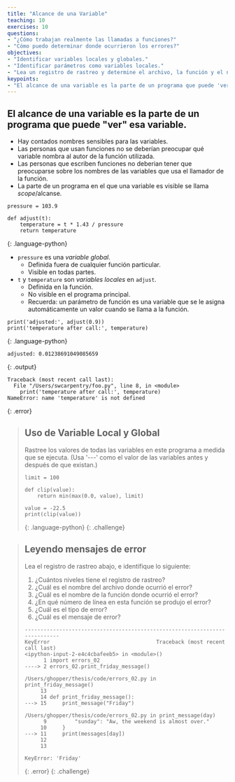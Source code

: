 ```yaml
---
title: "Alcance de una Variable"
teaching: 10
exercises: 10
questions:
- "¿Cómo trabajan realmente las llamadas a funciones?"
- "Cómo puedo determinar donde ocurrieron los errores?"
objectives:
- "Identificar variables locales y globales."
- "Identificar parámetros como variables locales."
- "Lea un registro de rastreo y determine el archivo, la función y el número de línea en que ocurrió el error, el tipo de error y el mensaje de error."
keypoints:
- "El alcance de una variable es la parte de un programa que puede 'ver' esa variable."
---
```

## El alcance de una variable es la parte de un programa que puede "ver" esa variable.

*   Hay contados nombres sensibles para las variables.
*   Las personas que usan funciones no se deberían preocupar
    qué variable nombra al autor de la función utilizada.
*   Las personas que escriben funciones no deberian tener que preocuparse sobre
    los nombres de las variables que usa el llamador de la función.
*   La parte de un programa en el que una variable es visible se llama *scope*/alcanse.

~~~
pressure = 103.9

def adjust(t):
    temperature = t * 1.43 / pressure
    return temperature
~~~
{: .language-python}

*   `pressure` es una *variable global*.
    *   Definida fuera de cualquier función particular.
    *   Visible en todas partes.
*   `t` y `temperature` son *variables locales* en `adjust`.
    *   Definida en la función.
    *   No visible en el programa principal.
    *   Recuerda: un parámetro de función es una variable
     que se le asigna automáticamente un valor cuando se llama a la función.

~~~
print('adjusted:', adjust(0.9))
print('temperature after call:', temperature)
~~~
{: .language-python}
~~~
adjusted: 0.01238691049085659
~~~
{: .output}
~~~
Traceback (most recent call last):
  File "/Users/swcarpentry/foo.py", line 8, in <module>
    print('temperature after call:', temperature)
NameError: name 'temperature' is not defined
~~~
{: .error}

> ## Uso de Variable Local y Global
>
> Rastree los valores de todas las variables en este programa a medida que se ejecuta.
> (Usa '---' como el valor de las variables antes y después de que existan.)
>
> ~~~
> limit = 100
>
> def clip(value):
>     return min(max(0.0, value), limit)
>
> value = -22.5
> print(clip(value))
> ~~~
> {: .language-python}
{: .challenge}

> ## Leyendo mensajes de error
>
> Lea el registro de rastreo abajo, e identifique lo siguiente:
>
> 1. ¿Cuántos niveles tiene el registro de rastreo?
> 2. ¿Cuál es el nombre del archivo donde ocurrió el error?
> 3. ¿Cuál es el nombre de la función donde ocurrió el error?
> 4. ¿En qué número de línea en esta función se produjo el error?
> 5. ¿Cuál es el tipo de error?
> 6. ¿Cuál es el mensaje de error?
>
> ~~~
> ---------------------------------------------------------------------------
> KeyError                                  Traceback (most recent call last)
> <ipython-input-2-e4c4cbafeeb5> in <module>()
>       1 import errors_02
> ----> 2 errors_02.print_friday_message()
>
> /Users/ghopper/thesis/code/errors_02.py in print_friday_message()
>      13
>      14 def print_friday_message():
> ---> 15     print_message("Friday")
>
> /Users/ghopper/thesis/code/errors_02.py in print_message(day)
>       9         "sunday": "Aw, the weekend is almost over."
>      10     }
> ---> 11     print(messages[day])
>      12
>      13
>
> KeyError: 'Friday'
> ~~~
> {: .error}
{: .challenge}

